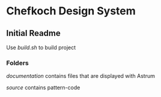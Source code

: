 # Chefkoch Design System

## Initial Readme
Use _build.sh_ to build project

### Folders
_documentation_ contains files that are displayed with Astrum

_source_ contains pattern-code